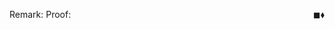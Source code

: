 Remark:
<span style="float:right;">$\blacklozenge$</span>
Proof:
<span style="float:right;">$\blacksquare$</span>
